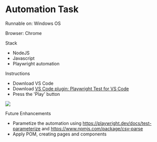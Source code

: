 # Automation Task

Runnable on: Windows OS

Browser: Chrome

Stack
- NodeJS
- Javascript
- Playwright automation

Instructions
- Download VS Code
- Download [VS Code plugin: Playwright Test for VS Code](https://marketplace.visualstudio.com/items?itemName=ms-playwright.playwright)
- Press the 'Play' button
<img src="https://i.imgur.com/6YYdSYE.png">

Future Enhancements
- Parametize the automation using https://playwright.dev/docs/test-parameterize and https://www.npmjs.com/package/csv-parse
- Apply POM, creating pages and components